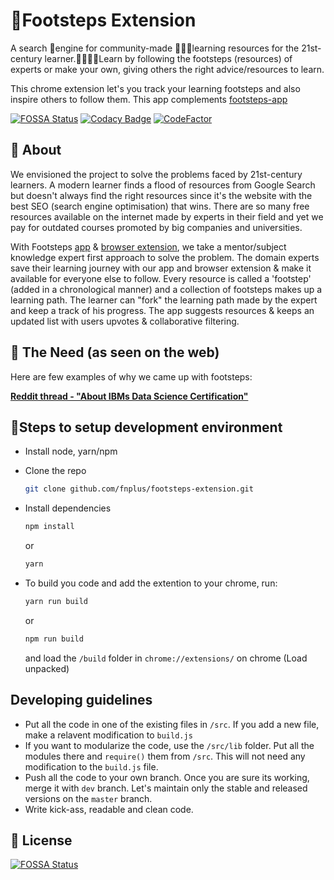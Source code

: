 # 👣Footsteps Extension
A search 🔎engine for community-made 🧑‍🤝‍🧑learning resources for the 21st-century learner.👨‍💻👩‍💻Learn by following the footsteps (resources) of experts or make your own, giving others the right advice/resources to learn.

This chrome extension let's you track your learning footsteps and also inspire others to follow them. This app complements [footsteps-app](https://github.com/fnplus/footsteps-app)

[![FOSSA Status](https://app.fossa.io/api/projects/git%2Bgithub.com%2Ffnplus%2Fproject-footsteps-chrome.svg?type=shield)](https://app.fossa.io/projects/git%2Bgithub.com%2Ffnplus%2Fproject-footsteps-chrome?ref=badge_shield)
[![Codacy Badge](https://api.codacy.com/project/badge/Grade/d4e157de374b4db4a5277592bd6f4d7e)](https://www.codacy.com/manual/fnplus/footsteps-extension?utm_source=github.com&amp;utm_medium=referral&amp;utm_content=fnplus/footsteps-extension&amp;utm_campaign=Badge_Grade)
[![CodeFactor](https://www.codefactor.io/repository/github/fnplus/footsteps-extension/badge)](https://www.codefactor.io/repository/github/fnplus/footsteps-extension)


## 🤷 About
We envisioned the project to solve the problems faced by 21st-century learners. A modern learner finds a flood of resources from Google Search but doesn't always find the right resources since it's the website with the best SEO (search engine optimisation) that wins. There are so many free resources available on the internet made by experts in their field and yet we pay for outdated courses promoted by big companies and universities.

With Footsteps [app](https://github.com/fnplus/footsteps-app) & [browser extension](https://github.com/fnplus/footsteps-extension), we take a mentor/subject knowledge expert first approach to solve the problem. The domain experts save their learning journey with our app and browser extension & make it available for everyone else to follow. Every resource is called a 'footstep' (added in a chronological manner) and a collection of footsteps makes up a learning path. The learner can "fork" the learning path made by the expert and keep a track of his progress. The app suggests resources & keeps an updated list with users upvotes & collaborative filtering.

## 🧐 The Need (as seen on the web)

Here are few examples of why we came up with footsteps:

[**Reddit thread - "About IBMs Data Science Certification"**](https://www.reddit.com/r/datascience/comments/eleuz9/about_ibms_data_science_certification/)

## 🚀Steps to setup development environment

- Install node, yarn/npm
- Clone the repo 
    ```bash
    git clone github.com/fnplus/footsteps-extension.git
    ```

- Install dependencies
    ```bash
    npm install
    ```
    or 
    ```bash
    yarn
    ```
- To build you code and add the extention to your chrome, run:
    ```bash
    yarn run build
    ```
    or
    ```bash
    npm run build
    ```
    and load the `/build` folder in `chrome://extensions/` on chrome (Load unpacked)

## Developing guidelines

- Put all the code in one of the existing files in `/src`. If you add a new file, make a relavent modification to `build.js`
- If you want to modularize the code, use the `/src/lib` folder. Put all the modules there and `require()` them from `/src`. This will not need any modification to the `build.js` file.
- Push all the code to your own branch. Once you are sure its working, merge it with `dev` branch. Let's maintain only the stable and released versions on the `master` branch.
- Write kick-ass, readable and clean code.

## :memo: License
[![FOSSA Status](https://app.fossa.io/api/projects/git%2Bgithub.com%2Ffnplus%2Fproject-footsteps-chrome.svg?type=large)](https://app.fossa.io/projects/git%2Bgithub.com%2Ffnplus%2Fproject-footsteps-chrome?ref=badge_large)
